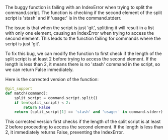 The buggy function is failing with an IndexError when trying to split the command.script. The function is checking if the second element of the split script is 'stash' and if 'usage:' is in the command.stderr. 

The issue is that when the script is just 'git', splitting it will result in a list with only one element, causing an IndexError when trying to access the second element. This leads to the function failing for commands where the script is just 'git'.

To fix this bug, we can modify the function to first check if the length of the split script is at least 2 before trying to access the second element. If the length is less than 2, it means there is no 'stash' command in the script, so we can return False immediately.

Here is the corrected version of the function:

```python
@git_support
def match(command):
    split_script = command.script.split()
    if len(split_script) < 2:
        return False
    return (split_script[1] == 'stash' and 'usage:' in command.stderr)
```

This corrected version first checks if the length of the split script is at least 2 before proceeding to access the second element. If the length is less than 2, it immediately returns False, preventing the IndexError.